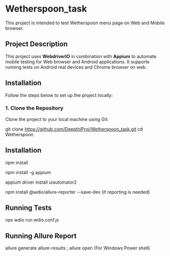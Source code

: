# Wetherspoon_task

 This project is intended to test Wetherspoon menu page on Web and Mobile browser.

## Project Description

This project uses **WebdriverIO** in combination with **Appium** to automate mobile testing for Web browser and Android applications. It supports running tests on Android  real devices and Chrome browser on web.

## Installation

Follow the steps below to set up the project locally:

### 1. Clone the Repository

Clone the project to your local machine using Git:

git clone https://github.com/DeepthiProj/Wetherspoon_task.git
cd Wetherspoon

## Installation
npm install

npm install -g appium

appium driver install uiautomator2

npm install @wdio/allure-reporter --save-dev (if reporting is needed)

## Running Tests
npx wdio run wdio.conf.js

## Running Allure Report
allure generate allure-results ; allure open (For Windows Power shell)



